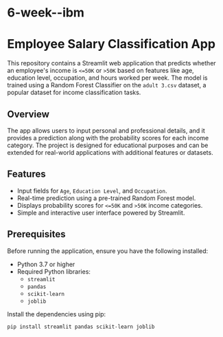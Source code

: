 # 6-week--ibm
# Employee Salary Classification App

This repository contains a Streamlit web application that predicts whether an employee's income is `<=50K` or `>50K` based on features like age, education level, occupation, and hours worked per week. The model is trained using a Random Forest Classifier on the `adult 3.csv` dataset, a popular dataset for income classification tasks.

## Overview

The app allows users to input personal and professional details, and it provides a prediction along with the probability scores for each income category. The project is designed for educational purposes and can be extended for real-world applications with additional features or datasets.

## Features

- Input fields for `Age`, `Education Level`, and `Occupation`.
- Real-time prediction using a pre-trained Random Forest model.
- Displays probability scores for `<=50K` and `>50K` income categories.
- Simple and interactive user interface powered by Streamlit.

## Prerequisites

Before running the application, ensure you have the following installed:

- Python 3.7 or higher
- Required Python libraries:
  - `streamlit`
  - `pandas`
  - `scikit-learn`
  - `joblib`

Install the dependencies using pip:

```bash
pip install streamlit pandas scikit-learn joblib
